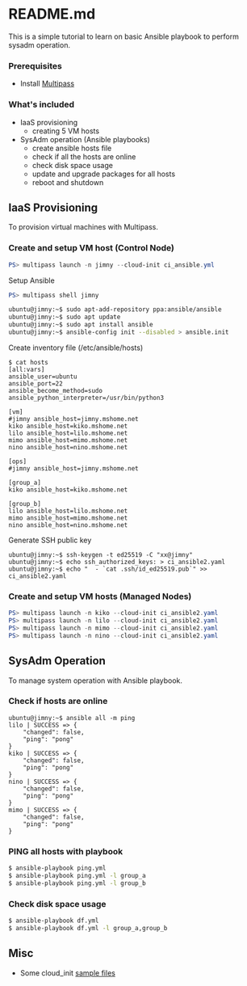 # README.md
This is a simple tutorial to learn on basic Ansible playbook to perform sysadm operation.  

  
### Prerequisites
- Install [Multipass](https://multipass.run/install)  
  
  
### What's included
- IaaS provisioning
  - creating 5 VM hosts
- SysAdm operation (Ansible playbooks)
  - create ansible hosts file
  - check if all the hosts are online
  - check disk space usage 
  - update and upgrade packages for all hosts
  - reboot and shutdown
   

## IaaS Provisioning
To provision virtual machines with Multipass.

### Create and setup VM host (Control Node)
```powershell
PS> multipass launch -n jimny --cloud-init ci_ansible.yml
```

Setup Ansible
```powershell
PS> multipass shell jimny
```
```bash
ubuntu@jimny:~$ sudo apt-add-repository ppa:ansible/ansible
ubuntu@jimny:~$ sudo apt update
ubuntu@jimny:~$ sudo apt install ansible
ubuntu@jimny:~$ ansible-config init --disabled > ansible.init
```
Create inventory file (/etc/ansible/hosts)
```console
$ cat hosts
[all:vars]
ansible_user=ubuntu
ansible_port=22
ansible_become_method=sudo
ansible_python_interpreter=/usr/bin/python3

[vm]
#jimny ansible_host=jimny.mshome.net
kiko ansible_host=kiko.mshome.net
lilo ansible_host=lilo.mshome.net
mimo ansible_host=mimo.mshome.net
nino ansible_host=nino.mshome.net

[ops]
#jimny ansible_host=jimny.mshome.net

[group_a]
kiko ansible_host=kiko.mshome.net

[group_b]
lilo ansible_host=lilo.mshome.net
mimo ansible_host=mimo.mshome.net
nino ansible_host=nino.mshome.net
```

Generate SSH public key
```console
ubuntu@jimny:~$ ssh-keygen -t ed25519 -C "xx@jimny"
ubuntu@jimny:~$ echo ssh_authorized_keys: > ci_ansible2.yaml
ubuntu@jimny:~$ echo "  - `cat .ssh/id_ed25519.pub`" >> ci_ansible2.yaml
```

### Create and setup VM hosts (Managed Nodes)
```powershell
PS> multipass launch -n kiko --cloud-init ci_ansible2.yaml
PS> multipass launch -n lilo --cloud-init ci_ansible2.yaml
PS> multipass launch -n mimo --cloud-init ci_ansible2.yaml
PS> multipass launch -n nino --cloud-init ci_ansible2.yaml
```


## SysAdm Operation
To manage system operation with Ansible playbook. 


### Check if hosts are online
```console
ubuntu@jimny:~$ ansible all -m ping
lilo | SUCCESS => {
    "changed": false,
    "ping": "pong"
}
kiko | SUCCESS => {
    "changed": false,
    "ping": "pong"
}
nino | SUCCESS => {
    "changed": false,
    "ping": "pong"
}
mimo | SUCCESS => {
    "changed": false,
    "ping": "pong"
}
```

### PING all hosts with playbook
```bash
$ ansible-playbook ping.yml
$ ansible-playbook ping.yml -l group_a
$ ansible-playbook ping.yml -l group_b
```

### Check disk space usage
```bash
$ ansible-playbook df.yml
$ ansible-playbook df.yml -l group_a,group_b
```

## Misc
- Some cloud_init [sample files](cloud_init/)  


